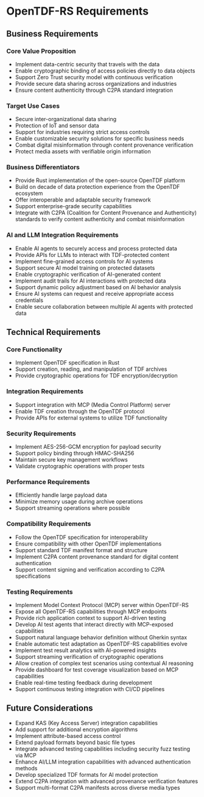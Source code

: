 # OpenTDF-RS Requirements

## Business Requirements

### Core Value Proposition
- Implement data-centric security that travels with the data
- Enable cryptographic binding of access policies directly to data objects
- Support Zero Trust security model with continuous verification
- Provide secure data sharing across organizations and industries
- Ensure content authenticity through C2PA standard integration

### Target Use Cases
- Secure inter-organizational data sharing
- Protection of IoT and sensor data
- Support for industries requiring strict access controls
- Enable customizable security solutions for specific business needs
- Combat digital misinformation through content provenance verification
- Protect media assets with verifiable origin information

### Business Differentiators
- Provide Rust implementation of the open-source OpenTDF platform
- Build on decade of data protection experience from the OpenTDF ecosystem
- Offer interoperable and adaptable security framework
- Support enterprise-grade security capabilities
- Integrate with C2PA (Coalition for Content Provenance and Authenticity) standards to verify content authenticity and combat misinformation

### AI and LLM Integration Requirements
- Enable AI agents to securely access and process protected data
- Provide APIs for LLMs to interact with TDF-protected content
- Implement fine-grained access controls for AI systems
- Support secure AI model training on protected datasets
- Enable cryptographic verification of AI-generated content
- Implement audit trails for AI interactions with protected data
- Support dynamic policy adjustment based on AI behavior analysis
- Ensure AI systems can request and receive appropriate access credentials
- Enable secure collaboration between multiple AI agents with protected data

## Technical Requirements

### Core Functionality
- Implement OpenTDF specification in Rust
- Support creation, reading, and manipulation of TDF archives
- Provide cryptographic operations for TDF encryption/decryption

### Integration Requirements
- Support integration with MCP (Media Control Platform) server
- Enable TDF creation through the OpenTDF protocol
- Provide APIs for external systems to utilize TDF functionality

### Security Requirements
- Implement AES-256-GCM encryption for payload security
- Support policy binding through HMAC-SHA256
- Maintain secure key management workflows
- Validate cryptographic operations with proper tests

### Performance Requirements
- Efficiently handle large payload data
- Minimize memory usage during archive operations
- Support streaming operations where possible

### Compatibility Requirements
- Follow the OpenTDF specification for interoperability
- Ensure compatibility with other OpenTDF implementations
- Support standard TDF manifest format and structure
- Implement C2PA content provenance standard for digital content authentication
- Support content signing and verification according to C2PA specifications

### Testing Requirements
- Implement Model Context Protocol (MCP) server within OpenTDF-RS
- Expose all OpenTDF-RS capabilities through MCP endpoints
- Provide rich application context to support AI-driven testing
- Develop AI test agents that interact directly with MCP-exposed capabilities
- Support natural language behavior definition without Gherkin syntax
- Enable automatic test adaptation as OpenTDF-RS capabilities evolve
- Implement test result analytics with AI-powered insights
- Support streaming verification of cryptographic operations
- Allow creation of complex test scenarios using contextual AI reasoning
- Provide dashboard for test coverage visualization based on MCP capabilities
- Enable real-time testing feedback during development
- Support continuous testing integration with CI/CD pipelines

## Future Considerations
- Expand KAS (Key Access Server) integration capabilities
- Add support for additional encryption algorithms
- Implement attribute-based access control
- Extend payload formats beyond basic file types
- Integrate advanced testing capabilities including security fuzz testing via MCP
- Enhance AI/LLM integration capabilities with advanced authentication methods
- Develop specialized TDF formats for AI model protection
- Extend C2PA integration with advanced provenance verification features
- Support multi-format C2PA manifests across diverse media types